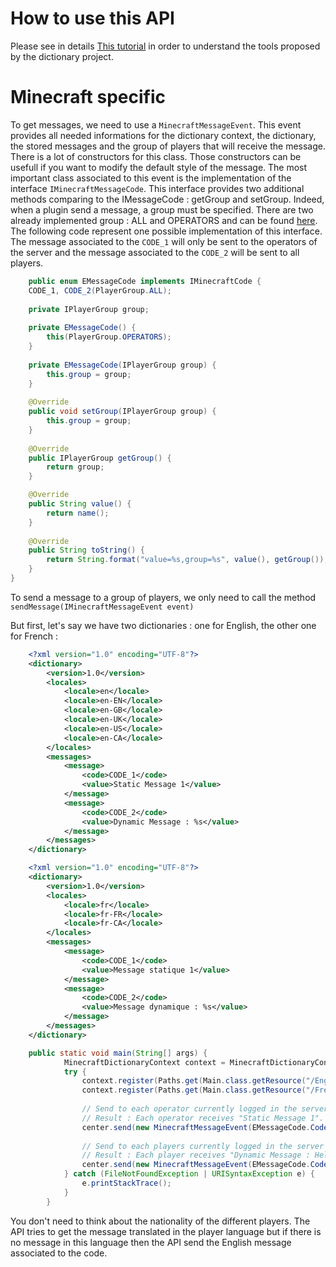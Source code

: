 # How to use this API

Please see in details [This tutorial](https://github.com/Pierre-Emmanuel41/dictionary/blob/master/Tutorial.md) in order to understand the tools proposed by the dictionary project.

# Minecraft specific

To get messages, we need to use a <code>MinecraftMessageEvent</code>. This event provides all needed informations for the dictionary context, the dictionary, the stored messages and the group of players that will receive the message. There is a lot of constructors for this class. Those constructors can be usefull if you want to modify the default style of the message. The most important class associated to this event is the implementation of the interface <code>IMinecraftMessageCode</code>. This interface provides two additional methods comparing to the IMessageCode : getGroup and setGroup. Indeed, when a plugin send a message, a group must be specified. There are two already implemented group : ALL and OPERATORS and can be found [here](https://github.com/Pierre-Emmanuel41/minecraft-dictionary/tree/master/src/main/java/fr/pederobien/minecraft/dictionary/impl/PlayerGroup.java). The following code represent one possible implementation of this interface. The message associated to the <code>CODE_1</code> will only be sent to the operators of the server and the message associated to the <code>CODE_2</code> will be sent to all players.

```java
	public enum EMessageCode implements IMinecraftCode {
	CODE_1, CODE_2(PlayerGroup.ALL);
	
	private IPlayerGroup group;
	
	private EMessageCode() {
		this(PlayerGroup.OPERATORS);
	}
	
	private EMessageCode(IPlayerGroup group) {
		this.group = group;
	}
	
	@Override
	public void setGroup(IPlayerGroup group) {
		this.group = group;
	}
	
	@Override
	public IPlayerGroup getGroup() {
		return group;
	}

	@Override
	public String value() {
		return name();
	}
	
	@Override
	public String toString() {
		return String.format("value=%s,group=%s", value(), getGroup());
	}
}
```

To send a message to a group of players, we only need to call the method <code>sendMessage(IMinecraftMessageEvent event)</code>

But first, let's say we have two dictionaries : one for English, the other one for French :

```xml
	<?xml version="1.0" encoding="UTF-8"?>
	<dictionary>
		<version>1.0</version>
		<locales>
			<locale>en</locale>
			<locale>en-EN</locale>
			<locale>en-GB</locale>
			<locale>en-UK</locale>
			<locale>en-US</locale>
			<locale>en-CA</locale>
		</locales>
		<messages>
			<message>
				<code>CODE_1</code>
				<value>Static Message 1</value>
			</message>
			<message>
				<code>CODE_2</code>
				<value>Dynamic Message : %s</value>
			</message>
		</messages>
	</dictionary>
```

```xml
	<?xml version="1.0" encoding="UTF-8"?>
	<dictionary>
		<version>1.0</version>
		<locales>
			<locale>fr</locale>
			<locale>fr-FR</locale>
			<locale>fr-CA</locale>
		</locales>
		<messages>
			<message>
				<code>CODE_1</code>
				<value>Message statique 1</value>
			</message>
			<message>
				<code>CODE_2</code>
				<value>Message dynamique : %s</value>
			</message>
		</messages>
	</dictionary>
```

```java
	public static void main(String[] args) {
			MinecraftDictionaryContext context = MinecraftDictionaryContext.getInstance();
			try {
				context.register(Paths.get(Main.class.getResource("/English.xml").toURI()));
				context.register(Paths.get(Main.class.getResource("/French.xml").toURI()));
				
				// Send to each operator currently logged in the server the message associated to the code CODE_1.
				// Result : Each operator receives "Static Message 1".
				center.send(new MinecraftMessageEvent(EMessageCode.Code_1));
				
				// Send to each players currently logged in the server the message associated to the code CODE_2.
				// Result : Each player receives "Dynamic Message : Hello world".
				center.send(new MinecraftMessageEvent(EMessageCode.Code_1, "Hello world"));
			} catch (FileNotFoundException | URISyntaxException e) {
				e.printStackTrace();
			}
		}
```

You don't need to think about the nationality of the different players. The API tries to get the message translated in the player language but if there is no message in this language then the API send the English message associated to the code.